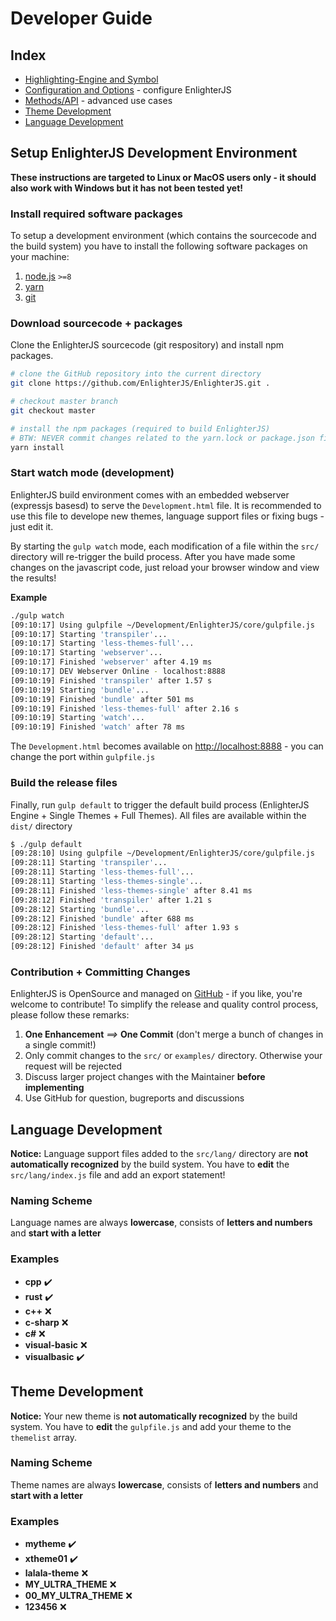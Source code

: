 Developer Guide
===============

Index
----------------

* [Highlighting-Engine and Symbol](HighlightingEngine_and_Symbols.md)
* [Configuration and Options](Options.md) - configure EnlighterJS
* [Methods/API](Methods_and_API.md) - advanced use cases
* [Theme Development](#theme-development)
* [Language Development](#language-development)

Setup EnlighterJS Development Environment
------------------------------------------

**These instructions are targeted to Linux or MacOS users only - it should also work with Windows but it has not been tested yet!**

### Install required software packages ###

To setup a development environment (which contains the sourcecode and the build system) you have to install the following software packages on your machine:

1. [node.js](https://nodejs.org/en/download/) `>=8`
2. [yarn](https://yarnpkg.com/lang/en/)
3. [git](https://git-scm.com/downloads)

### Download sourcecode + packages ###

Clone the EnlighterJS sourcecode (git respository) and install npm packages.

```bash
# clone the GitHub repository into the current directory
git clone https://github.com/EnlighterJS/EnlighterJS.git .

# checkout master branch
git checkout master

# install the npm packages (required to build EnlighterJS)
# BTW: NEVER commit changes related to the yarn.lock or package.json file - these request will be rejected
yarn install
```

### Start watch mode (development) ###

EnlighterJS build environment comes with an embedded webserver (expressjs basesd) to serve the `Development.html` file.
It is recommended to use this file to develope new themes, language support files or fixing bugs - just edit it.

By starting the `gulp watch` mode, each modification of a file within the `src/` directory will re-trigger the build process. 
After you have made some changes on the javascript code, just reload your browser window and view the results!

**Example**

```bash
./gulp watch
[09:10:17] Using gulpfile ~/Development/EnlighterJS/core/gulpfile.js
[09:10:17] Starting 'transpiler'...
[09:10:17] Starting 'less-themes-full'...
[09:10:17] Starting 'webserver'...
[09:10:17] Finished 'webserver' after 4.19 ms
[09:10:17] DEV Webserver Online - localhost:8888
[09:10:19] Finished 'transpiler' after 1.57 s
[09:10:19] Starting 'bundle'...
[09:10:19] Finished 'bundle' after 501 ms
[09:10:19] Finished 'less-themes-full' after 2.16 s
[09:10:19] Starting 'watch'...
[09:10:19] Finished 'watch' after 78 ms
```

The `Development.html` becomes available on [http://localhost:8888](http://localhost:8888) - you can change the port within `gulpfile.js`

### Build the release files ###

Finally, run `gulp default` to trigger the default build process (EnlighterJS Engine + Single Themes + Full Themes).
All files are available within the `dist/` directory

```bash
$ ./gulp default
[09:28:10] Using gulpfile ~/Development/EnlighterJS/core/gulpfile.js
[09:28:11] Starting 'transpiler'...
[09:28:11] Starting 'less-themes-full'...
[09:28:11] Starting 'less-themes-single'...
[09:28:11] Finished 'less-themes-single' after 8.41 ms
[09:28:12] Finished 'transpiler' after 1.21 s
[09:28:12] Starting 'bundle'...
[09:28:12] Finished 'bundle' after 688 ms
[09:28:12] Finished 'less-themes-full' after 1.93 s
[09:28:12] Starting 'default'...
[09:28:12] Finished 'default' after 34 μs
```

### Contribution + Committing Changes ###

EnlighterJS is OpenSource and managed on [GitHub](https://github.com/EnlighterJS/EnlighterJS) - if you like, you're welcome to contribute!
To simplify the release and quality control process, please follow these remarks:

1. **One Enhancement** _==>_ **One Commit** (don't merge a bunch of changes in a single commit!)
2. Only commit changes to the `src/` or `examples/` directory. Otherwise your request will be rejected
3. Discuss larger project changes with the Maintainer **before implementing**
4. Use GitHub for question, bugreports and discussions

Language Development
--------------------

**Notice:** Language support files added to the `src/lang/` directory are **not automatically recognized** by the build system. You have to **edit** the `src/lang/index.js` file and add an export statement!

### Naming Scheme ###

Language names are always **lowercase**, consists of **letters and numbers** and **start with a letter**

### Examples ####

* **cpp** :heavy_check_mark:
* **rust** :heavy_check_mark:
* **c++** :x:
* **c-sharp** :x:
* **c#** :x:
* **visual-basic** :x:
* **visualbasic** :heavy_check_mark:

Theme Development
-----------------

**Notice:** Your new theme is **not automatically recognized** by the build system. You have to **edit** the `gulpfile.js` and add your theme to the `themelist` array.

### Naming Scheme ###

Theme names are always **lowercase**, consists of **letters and numbers** and **start with a letter**

### Examples ####

* **mytheme** :heavy_check_mark:
* **xtheme01** :heavy_check_mark:
* **lalala-theme** :x:
* **MY_ULTRA_THEME** :x:
* **00_MY_ULTRA_THEME** :x:
* **123456** :x:
